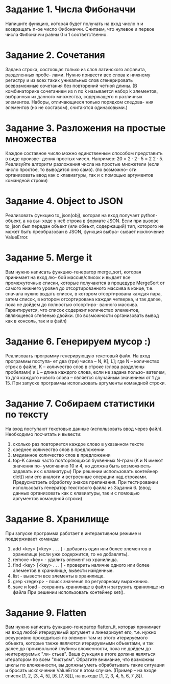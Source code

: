 # Задание 1. Числа Фибоначчи
Напишите функцию, которая будет получать на вход число n и возвращать n-ое число
Фибоначчи. Считаем, что нулевое и первое числа Фибоначчи равны 0 и 1 соответственно.

# Задание 2. Сочетания
Задана строка, состоящая только из слов латинского алфавита, разделенных пробе-
лами. Нужно привести все слова к нижнему регистру и из всех таких уникальных слов
сгенерировать всевозможные сочетания без повторений четной длины. (В комбинаторике
сочетанием из n по k называется набор k элементов, выбранных из данного множества,
содержащего n различных элементов. Наборы, отличающиеся только порядком следова-
ния элементов (но не составом), считаются одинаковыми.)

# Задание 3. Разложения на простые множества
Каждое составное число можно единственным способом представить в виде произве-
дения простых чисел. Например: 20 = 2 · 2 · 5 = 2 2 · 5. Реализуйте алгоритм разложения
числа на простые множетели (если число простое, то выводится оно само). (по возможно-
сти организовать ввод как с клавиатуры, так и с помощью аргументов командной строки)

# Задание 4. Object to JSON
Реализовать функцию to_json(obj), которая на вход получает python-объект, а на вы-
ходе у неё строка в формате JSON. Если при вызове to_json был передан объект (или
обеъкт, содержащий) тип, которого не может быть преобразован в JSON, функция выбра-
сывает исключение ValueError.

# Задание 5. Merge it
Вам нужно написать функцию-генератор merge_sort, которая принимает на вход лю-
бой массив/список и выдает все промежуточные списки, которые получаются в процедуре
MergeSort от самого нижнего уровня до отсортированного массива в конце, т.е. сначала
нужно выдать список, в котором отсортирована каждая пара, затем список, в котором 
отсортирована каждая четверка, и так далее, пока не дойдем до полностью отсортиро-
ванного массива. Гарантируется, что список содержит количество элементов, являющееся
степенью двойки. (по возможности организовать вывод как в консоль, так и в файл)

# Задание 6. Генерируем мусор :)
Реализовать программу генерирующую текстовый файл. На вход программы поступа-
ет два (три) числа – N, K[, L]; где N – количество строк в файле, K – количество слов в
строке (слова разделены пробелами) и L – длина каждого слова, если не задана пользо-
вателем, то для каждого нового слова – является случайным значением от 1 до 15. При
запуске программы использовать аргументы командной строки.

# Задание 7. Собираем статистики по тексту
На вход поступают текстовые данные (использовать ввод через файл). Необходимо
посчитать и вывести:
1. сколько раз повторяется каждое слово в указанном тексте
2. среднее количество слов в предложении
3. медианное количество слов в предложении
4. top-K самых часто повторяющихся буквенных N-грам (K и N имеют значения по-
умолчанию 10 и 4, но должна быть возможность задавать их с клавиатуры)
При решении использовать контейнер dict() или его аналоги и встроенные операции над
строками. Предусмотреть обработку знаков препинания. При тестировании использовать
генератор текстового файла из Задания 6. (ввод данных организовать как с клавиатуры,
так и с помощью аргументов командной строки)


# Задание 8. Хранилище
При запуске программа работает в интерактивном режиме и поддерживает команды:
1. add \<key\> [\<key\> . . . ] - добавить один или более элементов в хранилище (если уже
содержится, то не добавлять).
2. remove \<key\> - удалить элемент из хранилища.
3. find \<key\> [\<key\> . . . ] - проверить наличие одного или более элементов в хранилище,
вывести найденные.
4. list - вывести все элементы в хранилище.
5. grep \<regexp\> - поиск значения по регулярному выражению.
6. save и load - сохранить хранилище в файл и загрузить хранилище из файла
При решении использовать контейнер set().

# Задание 9. Flatten
Вам нужно написать функцию-генератор flatten_it, которая принимает на вход любой
итерируемый аргумент и линеаризует его, т.е. нужно рекурсивно проходиться по элемен-
там из этого итерируемого объекта, которые также являются итерируемыми объектами, и
так далее до произвольной глубины вложенности, пока не дойдем до неитерируемых "ли-
стьев". Ваша функция в итоге должна являться итератором по всем "листьям". Обратите
внимание, что возможны циклы по вложенности, вы должны уметь обрабатывать такие
ситуации и бросать исключение ValueError в этом случае. (Пример – на входе список [1,
2, [3, 4, 5], [6, [7, 8]]], на выходе [1, 2, 3, 4, 5, 6, 7 ,8]).
